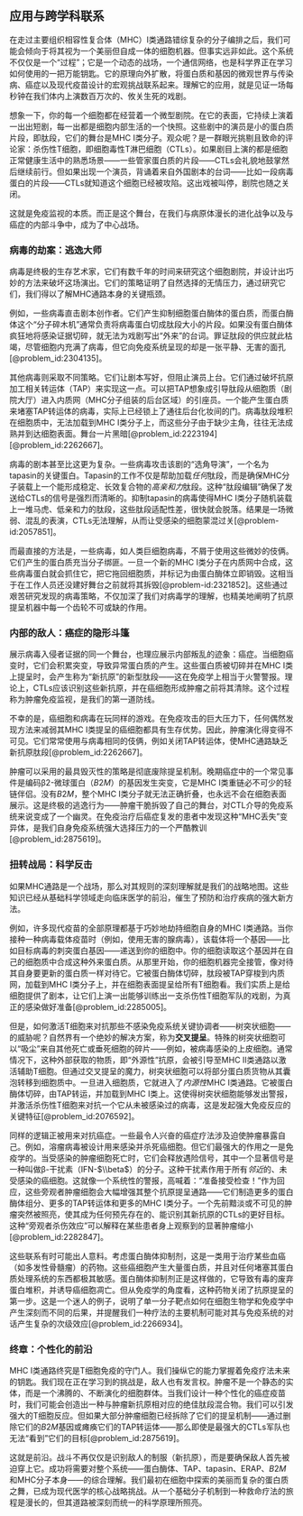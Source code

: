 ## 应用与跨学科联系

在走过主要组织相容性复合体（MHC）I类通路错综复杂的分子编排之后，我们可能会倾向于将其视为一个美丽但自成一体的细胞机器。但事实远非如此。这个系统不仅仅是一个“过程”；它是一个动态的战场，一个通信网络，也是科学界正在学习如何使用的一把万能钥匙。它的原理向外扩散，将蛋白质和基因的微观世界与传染病、癌症以及现代疫苗设计的宏观挑战联系起来。理解它的应用，就是见证一场每秒钟在我们体内上演数百万次的、攸关生死的戏剧。

想象一下，你的每一个细胞都在经营着一个微型剧院。在它的表面，它持续上演着一出出短剧，每一出都是细胞内部生活的一个快照。这些剧中的演员是小的蛋白质片段，即肽段，它们的舞台是MHC I类分子。观众呢？是一群眼光挑剔且致命的评论家：杀伤性T细胞，即细胞毒性T淋巴细胞（CTLs）。如果剧目上演的都是细胞正常健康生活中的熟悉场景——一些管家蛋白质的片段——CTLs会礼貌地鼓掌然后继续前行。但如果出现一个演员，背诵着来自外国剧本的台词——比如一段病毒蛋白的片段——CTLs就知道这个细胞已经被攻陷。这出戏被叫停，剧院也随之关闭。

这就是免疫监视的本质。而正是这个舞台，在我们与病原体漫长的进化战争以及与癌症的内部斗争中，成为了中心战场。

### 病毒的劫案：逃逸大师

病毒是终极的生存艺术家，它们有数千年的时间来研究这个细胞剧院，并设计出巧妙的方法来破坏这场演出。它们的策略证明了自然选择的无情压力，通过研究它们，我们得以了解MHC通路本身的关键瓶颈。

例如，一些病毒直击剧本创作者。它们产生抑制细胞蛋白酶体的蛋白质，而蛋白酶体这个“分子碎木机”通常负责将病毒蛋白切成肽段大小的片段。如果没有蛋白酶体疯狂地将感染证据切碎，就无法为戏剧写出“外来”的台词。罪证肽段的供应就此枯竭，尽管细胞内充满了病毒，但它向免疫系统呈现的却是一张平静、无害的面孔[@problem_id:2304135]。

其他病毒则采取不同策略。它们让剧本写好，但阻止演员上台。它们通过破坏抗原加工相关转运体（TAP）来实现这一点。可以把TAP想象成引导肽段从细胞质（剧院大厅）进入内质网（MHC分子组装的后台区域）的引座员。一个能产生蛋白质来堵塞TAP转运体的病毒，实际上已经锁上了通往后台化妆间的门。病毒肽段堆积在细胞质中，无法加载到MHC I类分子上，而这些分子由于缺少主角，往往无法成熟并到达细胞表面。舞台一片黑暗[@problem_id:2223194] [@problem_id:2262667]。

病毒的剧本甚至比这更为复杂。一些病毒攻击该剧的“选角导演”，一个名为tapasin的关键蛋白。Tapasin的工作不仅是帮助加载*任何*肽段，而是确保MHC分子装载上一个能形成稳定、长效复合物的*高亲和力*肽段。这种“肽段编辑”确保了发送给CTLs的信号是强烈而清晰的。抑制tapasin的病毒使得MHC I类分子随机装载上一堆马虎、低亲和力的肽段，这些肽段适配性差，很快就会脱落。结果是一场微弱、混乱的表演，CTLs无法理解，从而让受感染的细胞蒙混过关[@problem-id:2057851]。

而最直接的方法是，一些病毒，如人类巨细胞病毒，不屑于使用这些微妙的伎俩。它们产生的蛋白质充当分子绑匪。一旦一个新的MHC I类分子在内质网中合成，这些病毒蛋白就会抓住它，把它拖回细胞质，并标记为由蛋白酶体立即销毁。这相当于在工作人员还没建好舞台之前就将其拆毁[@problem-id:2321852]。这些通过艰苦研究发现的病毒策略，不仅加深了我们对病毒学的理解，也精美地阐明了抗原提呈机器中每一个齿轮不可或缺的作用。

### 内部的敌人：癌症的隐形斗篷

展示病毒入侵者证据的同一个舞台，也理应展示内部叛乱的迹象：癌症。当细胞癌变时，它们会积累突变，导致异常蛋白质的产生。这些蛋白质被切碎并在MHC I类上提呈时，会产生称为“新抗原”的新型肽段——这在免疫学上相当于火警警报。理论上，CTLs应该识别这些新抗原，并在癌细胞形成肿瘤之前将其清除。这个过程称为肿瘤免疫监视，是我们的第一道防线。

不幸的是，癌细胞和病毒在玩同样的游戏。在免疫攻击的巨大压力下，任何偶然发现方法来减弱其MHC I类提呈的癌细胞都具有生存优势。因此，肿瘤演化得变得不可见。它们常常使用与病毒相同的伎俩，例如关闭TAP转运体，使MHC通路缺乏新抗原肽段[@problem_id:2262667]。

肿瘤可以采用的最具毁灭性的策略是彻底废除提呈机制。晚期癌症中的一个常见事件是编码β2-微球蛋白（$B2M$）的基因发生突变，它是MHC I类重链必不可少的轻链伴侣。没有$B2M$，整个MHC I类分子就无法正确折叠，也永远不会在细胞表面展示。这是终极的逃逸行为——肿瘤干脆拆毁了自己的舞台，对CTL介导的免疫系统来说变成了一个幽灵。在免疫治疗后癌症复发的患者中发现这种“MHC丢失”变异体，是我们自身免疫系统强大选择压力的一个严酷教训[@problem_id:2875619]。

### 扭转战局：科学反击

如果MHC通路是一个战场，那么对其规则的深刻理解就是我们的战略地图。这些知识已经从基础科学领域走向临床医学的前沿，催生了预防和治疗疾病的强大新方法。

例如，许多现代疫苗的全部原理都基于巧妙地劫持细胞自身的MHC I类通路。当你接种一种病毒载体疫苗时（例如，使用无害的腺病毒），该载体将一个基因——比如目标病毒的刺突蛋白基因——递送到你的细胞中。你的细胞读取这个基因并在自己的细胞质中合成这种外来蛋白质。从那里开始，你的细胞机器完全接管，像对待其自身要更新的蛋白质一样对待它。它被蛋白酶体切碎，肽段被TAP穿梭到内质网，加载到MHC I类分子上，并在细胞表面提呈给所有T细胞看。我们实质上是给细胞提供了剧本，让它们上演一出能够训练出一支杀伤性T细胞军队的戏剧，为真正的感染做好准备[@problem_id:2285005]。

但是，如何激活T细胞来对抗那些不感染免疫系统关键协调者——树突状细胞——的威胁呢？自然界有一个绝妙的解决方案，称为**交叉提呈**。特殊的树突状细胞可以“吸尘”来自其他死亡或垂死细胞的碎片——例如，被病毒感染的上皮细胞。通常情况下，这种外部获取的物质，即“外源性”抗原，会被引导至MHC II类通路以激活辅助T细胞。但通过交叉提呈的魔力，树突状细胞可以将部分蛋白质货物从其囊泡转移到细胞质中。一旦进入细胞质，它就进入了*内源性*MHC I类通路。它被蛋白酶体切碎，由TAP转运，并加载到MHC I类上。这使得树突状细胞能够发出警报，并激活杀伤性T细胞来对抗一个它从未被感染过的病毒，这是发起强大免疫反应的关键特征[@problem_id:2076592]。

同样的逻辑正被用来对抗癌症。一些最令人兴奋的癌症疗法涉及迫使肿瘤暴露自己。例如，溶瘤病毒被设计用来感染并杀死癌细胞。但它们最强大的作用之一是免疫学的。当受感染的肿瘤细胞死亡时，它们会释放遇险信号，其中一个显著信号是一种叫做β-干扰素（IFN-$\\beta$）的分子。这种干扰素作用于所有*邻近*的、未受感染的癌细胞。这就像一个系统性的警报，高喊着：“准备接受检查！”作为回应，这些旁观者肿瘤细胞会大幅增强其整个抗原提呈通路——它们制造更多的蛋白酶体组分、更多的TAP转运体和更多的MHC I类分子。一个先前黯淡或不可见的肿瘤突然被照亮，使其成为任何预先存在的、能识别其新抗原的CTLs的更好目标。这种“旁观者杀伤效应”可以解释在某些患者身上观察到的显著肿瘤缩小[@problem_id:2282847]。

这些联系有时可能出人意料。考虑蛋白酶体抑制剂，这是一类用于治疗某些血癌（如多发性骨髓瘤）的药物。这些癌细胞产生大量蛋白质，并且对任何堵塞其蛋白质处理系统的东西都极其敏感。蛋白酶体抑制剂正是这样做的，它导致有毒的废弃蛋白堆积，并诱导癌细胞凋亡。但从免疫学的角度看，这种药物关闭了抗原提呈的第一步。这是一个迷人的例子，说明了单一分子靶点如何在细胞生物学和免疫学中产生深刻而不同的后果，并提醒我们一种疗法的主要机制可能对其与免疫系统的对话产生复杂的次级效应[@problem_id:2266934]。

### 终章：个性化的前沿

MHC I类通路终究是T细胞免疫的守门人。我们操纵它的能力掌握着免疫疗法未来的钥匙。我们现在正在学习到的挑战是，敌人也有发言权。肿瘤不是一个静态的实体，而是一个沸腾的、不断演化的细胞群体。当我们设计一种个性化的癌症疫苗时，我们可能会创造出一种与肿瘤新抗原相对应的绝佳肽段混合物。我们可以引发强大的T细胞反应。但如果大部分肿瘤细胞已经拆除了它们的提呈机制——通过删除它们的$B2M$基因或瘫痪它们的TAP转运体——那么即使是最强大的CTLs军队也无法“看到”它们的目标[@problem_id:2875619]。

这就是前沿。战斗不再仅仅是识别敌人的制服（新抗原），而是要确保敌人首先被迫穿上它。成功将需要对整个系统——蛋白酶体、TAP、tapasin、ERAP、$B2M$和MHC分子本身——的综合理解。我们最初在细胞中探索的美丽而复杂的蛋白质之舞，已成为现代医学的核心战略挑战。从一个基础分子机制到一种救命疗法的旅程是漫长的，但其道路被深刻而统一的科学原理所照亮。